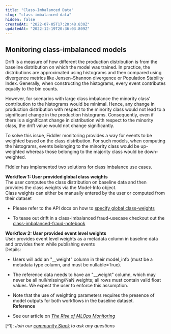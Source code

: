 ```yaml
---
title: "Class-Imbalanced Data"
slug: "class-imbalanced-data"
hidden: false
createdAt: "2022-07-05T17:20:48.830Z"
updatedAt: "2022-12-19T20:36:03.809Z"
---
```

## Monitoring class-imbalanced models

Drift is a measure of how different the production distribution is from the baseline distribution on which the model was trained. In practice, the distributions are approximated using histograms and then compared using divergence metrics like Jensen–Shannon divergence or Population Stability Index. Generally, when constructing the histograms, every event contributes equally to the bin counts.

However, for scenarios with large class imbalance the minority class’ contribution to the histograms would be minimal. Hence, any change in production distribution with respect to the minority class would not lead to a significant change in the production histograms. Consequently, even if there is a significant change in distribution with respect to the minority class, the drift value would not change significantly.

To solve this issue, Fiddler monitoring provides a way for events to be weighted based on the class distribution. For such models, when computing the histograms, events belonging to the minority class would be up-weighted whereas those belonging to the majority class would be down-weighted.

Fiddler has implemented two solutions for class imbalance use cases.

**Workflow 1: User provided global class weights**  
The user computes the class distribution on baseline data and then provides the class weights via the Model-Info object.  
Class weights can either be manually entered by the user or computed from their dataset

- Please refer to the API docs on how to [specify global class-weights](/reference/fdlweightingparams)

- To tease out drift in a class-imbalanced fraud-usecase checkout out the [class-imbalanced-fraud-notebook](https://colab.research.google.com/github/fiddler-labs/fiddler-samples/blob/master/content_root/tutorial/business-use-cases/class-imbalance/class_weighted_drift.ipynb)

**Workflow 2: User provided event level weights**  
User provides event level weights as a metadata column in baseline data and provides them while publishing events  
Details:

- Users will add an "\_\_weight" column in their model_info (must be a metadata type column, and must be nullable=True).

- The reference data needs to have an "\_\_weight" column, which may never be all null/missing/NaN  weights; all rows must contain valid float values. We expect the user to enforce this assumption.

- Note that the use of weighting parameters requires the presence of model outputs for both workflows in the baseline dataset.  
  **Reference**

- See our article on [_The Rise of MLOps Monitoring_](https://www.fiddler.ai/blog/the-rise-of-mlops-monitoring)

[^1]\: _Join our [community Slack](https://www.fiddler.ai/slackinvite) to ask any questions_